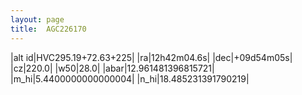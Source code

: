 ```yaml
---
layout: page
title:  AGC226170
--- 
```

|alt id|HVC295.19+72.63+225|
|ra|12h42m04.6s|
|dec|+09d54m05s|
|cz|220.0|
|w50|28.0|
|abar|12.961481396815721|
|m_hi|5.4400000000000004|
|n_hi|18.485231391790219|

